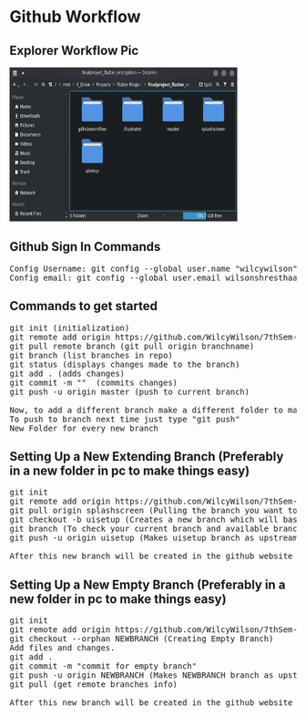 # Github Workflow

## Explorer Workflow Pic
<img src="workflow.png" width="400" height="270"> 

## Github Sign In Commands

<pre>
Config Username: git config --global user.name "wilcywilson"
Config email: git config --global user.email wilsonshresthaapps@gmail.com
</pre>

## Commands to get started

<pre>
git init (initialization)
git remote add origin https://github.com/WilcyWilson/7thSem-FinalProject-EncryptionApp (origin github link)
git pull remote branch (git pull origin branchname)
git branch (list branches in repo)
git status (displays changes made to the branch)
git add . (adds changes)
git commit -m ""  (commits changes)
git push -u origin master (push to current branch)

Now, to add a different branch make a different folder to make things easier. And, repeat the above steps.
To push to branch next time just type "git push"
New Folder for every new branch
</pre>

## Setting Up a New Extending Branch (Preferably in a new folder in pc to make things easy)

<pre>
git init
git remote add origin https://github.com/WilcyWilson/7thSem-FinalProject-EncryptionApp
git pull origin splashscreen (Pulling the branch you want to add new features to.)
git checkout -b uisetup (Creates a new branch which will base it off the HEAD of current branch i.e. splashscreen.)
git branch (To check your current branch and available branches)
git push -u origin uisetup (Makes uisetup branch as upstream)

After this new branch will be created in the github website too.
</pre>

## Setting Up a New Empty Branch (Preferably in a new folder in pc to make things easy)

<pre>
git init
git remote add origin https://github.com/WilcyWilson/7thSem-FinalProject-EncryptionApp
git checkout --orphan NEWBRANCH (Creating Empty Branch)
Add files and changes.
git add .
git commit -m "commit for empty branch"
git push -u origin NEWBRANCH (Makes NEWBRANCH branch as upstream)
git pull (get remote branches info)

After this new branch will be created in the github website too.
</pre>